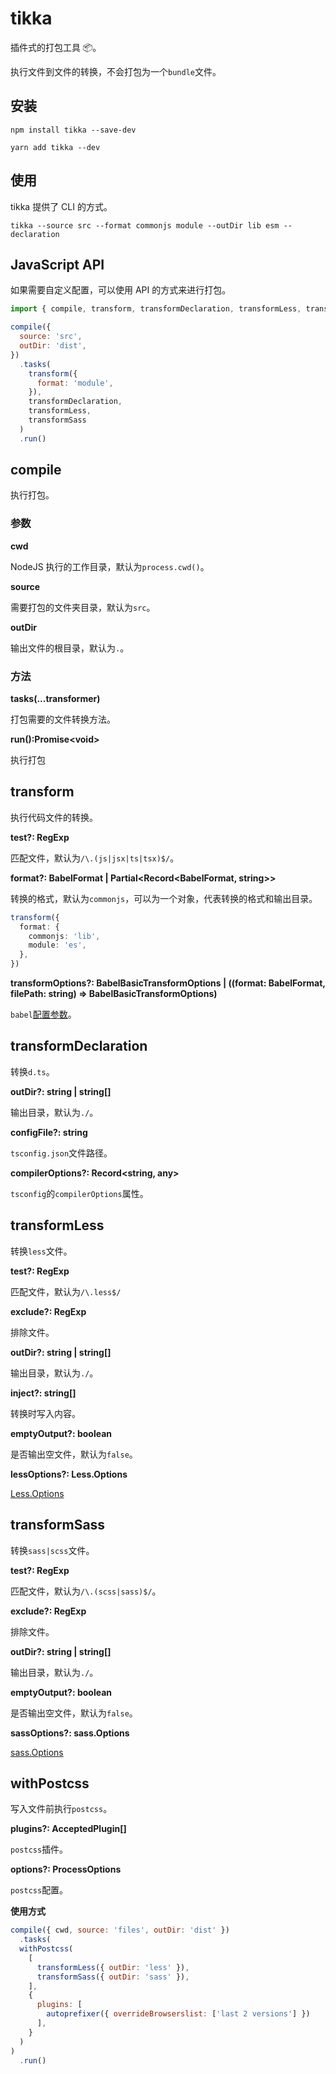 # tikka

插件式的打包工具 📦。

执行文件到文件的转换，不会打包为一个`bundle`文件。

## 安装

```shell
npm install tikka --save-dev
```

```shell
yarn add tikka --dev
```

## 使用

tikka 提供了 CLI 的方式。

```shell
tikka --source src --format commonjs module --outDir lib esm --declaration
```

## JavaScript API

如果需要自定义配置，可以使用 API 的方式来进行打包。

```javascript
import { compile, transform, transformDeclaration, transformLess, transformSass } from 'tikka'

compile({
  source: 'src',
  outDir: 'dist',
})
  .tasks(
    transform({
      format: 'module',
    }),
    transformDeclaration,
    transformLess,
    transformSass
  )
  .run()
```

## compile

执行打包。

### 参数

**cwd**

NodeJS 执行的工作目录，默认为`process.cwd()`。

**source**

需要打包的文件夹目录，默认为`src`。

**outDir**

输出文件的根目录，默认为`.`。

### 方法

**tasks(...transformer)**

打包需要的文件转换方法。

**run():Promise\<void>**

执行打包

## transform

执行代码文件的转换。

**test?: RegExp**

匹配文件，默认为`/\.(js|jsx|ts|tsx)$/`。

**format?: BabelFormat | Partial<Record<BabelFormat, string>>**

转换的格式，默认为`commonjs`，可以为一个对象，代表转换的格式和输出目录。

```ts
transform({
  format: {
    commonjs: 'lib',
    module: 'es',
  },
})
```

**transformOptions?: BabelBasicTransformOptions | ((format: BabelFormat, filePath: string) => BabelBasicTransformOptions)**

`babel`[配置参数](https://babeljs.io/docs/en/options)。

## transformDeclaration

转换`d.ts`。

**outDir?: string | string[]**

输出目录，默认为`./`。

**configFile?: string**

`tsconfig.json`文件路径。

**compilerOptions?: Record<string, any>**

`tsconfig`的`compilerOptions`属性。

## transformLess

转换`less`文件。

**test?: RegExp**

匹配文件，默认为`/\.less$/`

**exclude?: RegExp**

排除文件。

**outDir?: string | string[]**

输出目录，默认为`./`。

**inject?: string[]**

转换时写入内容。

**emptyOutput?: boolean**

是否输出空文件，默认为`false`。

**lessOptions?: Less.Options**

[Less.Options](https://lesscss.org/usage/#less-options)

## transformSass

转换`sass|scss`文件。

**test?: RegExp**

匹配文件，默认为`/\.(scss|sass)$/`。

**exclude?: RegExp**

排除文件。

**outDir?: string | string[]**

输出目录，默认为`./`。

**emptyOutput?: boolean**

是否输出空文件，默认为`false`。

**sassOptions?: sass.Options**

[sass.Options](https://sass-lang.com/documentation/js-api#options)

## withPostcss

写入文件前执行`postcss`。

**plugins?: AcceptedPlugin[]**

`postcss`插件。

**options?: ProcessOptions**

`postcss`配置。

**使用方式**

```js
compile({ cwd, source: 'files', outDir: 'dist' })
  .tasks(
  withPostcss(
    [
      transformLess({ outDir: 'less' }), 
      transformSass({ outDir: 'sass' }),
    ], 
    {
      plugins: [
        autoprefixer({ overrideBrowserslist: ['last 2 versions'] })
      ],
    }
  )
)
  .run()
```


